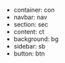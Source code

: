 - container: con
- navbar: nav
- section: sec
- content: ct
- background: bg
- sidebar: sb
- button: btn

